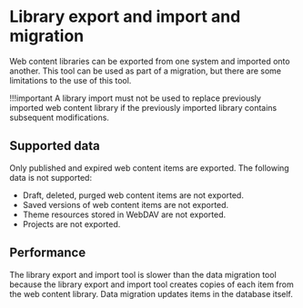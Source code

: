 # Library export and import and migration

Web content libraries can be exported from one system and imported onto another. This tool can be used as part of a migration, but there are some limitations to the use of this tool.

!!!important
    A library import must not be used to replace previously imported web content library if the previously imported library contains subsequent modifications.

## Supported data

Only published and expired web content items are exported. The following data is not supported:

-   Draft, deleted, purged web content items are not exported.
-   Saved versions of web content items are not exported.
-   Theme resources stored in WebDAV are not exported.
-   Projects are not exported.

## Performance

The library export and import tool is slower than the data migration tool because the library export and import tool creates copies of each item from the web content library. Data migration updates items in the database itself.


